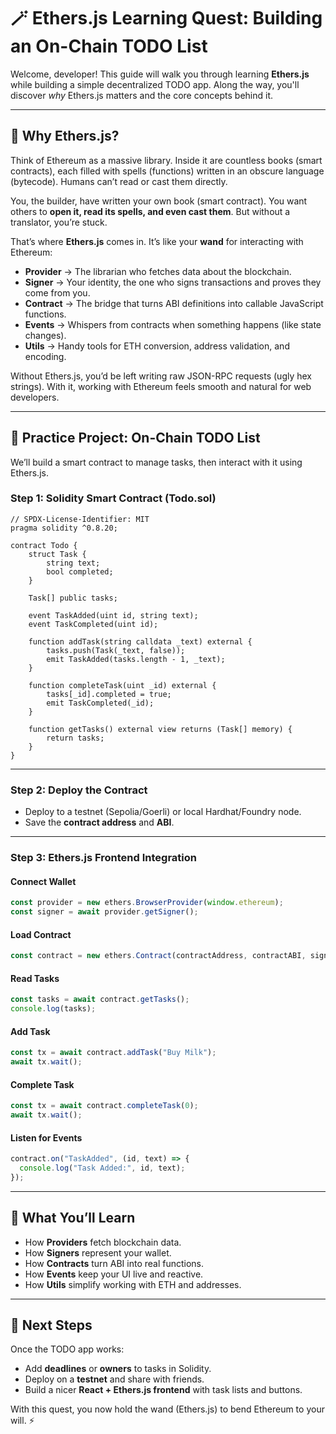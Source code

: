 # 🪄 Ethers.js Learning Quest: Building an On-Chain TODO List

Welcome, developer! This guide will walk you through learning **Ethers.js** while building a simple decentralized TODO app. Along the way, you'll discover *why* Ethers.js matters and the core concepts behind it.

---

## 📖 Why Ethers.js?

Think of Ethereum as a massive library. Inside it are countless books (smart contracts), each filled with spells (functions) written in an obscure language (bytecode). Humans can’t read or cast them directly.

You, the builder, have written your own book (smart contract). You want others to **open it, read its spells, and even cast them**. But without a translator, you’re stuck.

That’s where **Ethers.js** comes in. It’s like your **wand** for interacting with Ethereum:
- **Provider** → The librarian who fetches data about the blockchain.  
- **Signer** → Your identity, the one who signs transactions and proves they come from you.  
- **Contract** → The bridge that turns ABI definitions into callable JavaScript functions.  
- **Events** → Whispers from contracts when something happens (like state changes).  
- **Utils** → Handy tools for ETH conversion, address validation, and encoding.  

Without Ethers.js, you’d be left writing raw JSON-RPC requests (ugly hex strings). With it, working with Ethereum feels smooth and natural for web developers.

---

## 🚀 Practice Project: On-Chain TODO List

We’ll build a smart contract to manage tasks, then interact with it using Ethers.js.

### Step 1: Solidity Smart Contract (Todo.sol)
```solidity
// SPDX-License-Identifier: MIT
pragma solidity ^0.8.20;

contract Todo {
    struct Task {
        string text;
        bool completed;
    }

    Task[] public tasks;

    event TaskAdded(uint id, string text);
    event TaskCompleted(uint id);

    function addTask(string calldata _text) external {
        tasks.push(Task(_text, false));
        emit TaskAdded(tasks.length - 1, _text);
    }

    function completeTask(uint _id) external {
        tasks[_id].completed = true;
        emit TaskCompleted(_id);
    }

    function getTasks() external view returns (Task[] memory) {
        return tasks;
    }
}
```

---

### Step 2: Deploy the Contract
- Deploy to a testnet (Sepolia/Goerli) or local Hardhat/Foundry node.  
- Save the **contract address** and **ABI**.  

---

### Step 3: Ethers.js Frontend Integration

#### Connect Wallet
```js
const provider = new ethers.BrowserProvider(window.ethereum);
const signer = await provider.getSigner();
```

#### Load Contract
```js
const contract = new ethers.Contract(contractAddress, contractABI, signer);
```

#### Read Tasks
```js
const tasks = await contract.getTasks();
console.log(tasks);
```

#### Add Task
```js
const tx = await contract.addTask("Buy Milk");
await tx.wait();
```

#### Complete Task
```js
const tx = await contract.completeTask(0);
await tx.wait();
```

#### Listen for Events
```js
contract.on("TaskAdded", (id, text) => {
  console.log("Task Added:", id, text);
});
```

---

## 🎯 What You’ll Learn
- How **Providers** fetch blockchain data.  
- How **Signers** represent your wallet.  
- How **Contracts** turn ABI into real functions.  
- How **Events** keep your UI live and reactive.  
- How **Utils** simplify working with ETH and addresses.  

---

## 🧭 Next Steps
Once the TODO app works:
- Add **deadlines** or **owners** to tasks in Solidity.  
- Deploy on a **testnet** and share with friends.  
- Build a nicer **React + Ethers.js frontend** with task lists and buttons.  

With this quest, you now hold the wand (Ethers.js) to bend Ethereum to your will. ⚡
